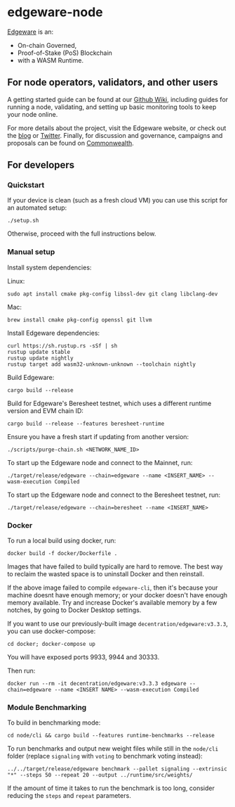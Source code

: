 # edgeware-node

[Edgeware](https://edgewa.re) is an:
- On-chain Governed,
- Proof-of-Stake (PoS) Blockchain
- with a WASM Runtime.

## For node operators, validators, and other users

A getting started guide can be found at our [Github
Wiki](https://github.com/hicommonwealth/edgeware-node/wiki), including
guides for running a node, validating, and setting up basic monitoring
tools to keep your node online.

For more details about the project, visit the Edgeware website, or
check out the [blog](https://blog.edgewa.re) or
[Twitter](https://twitter.com/heyedgeware). Finally, for discussion and
governance, campaigns and proposals can be found on
[Commonwealth](https://commonwealth.im).

## For developers

### Quickstart

If your device is clean (such as a fresh cloud VM) you can use this
script for an automated setup:

```
./setup.sh
```

Otherwise, proceed with the full instructions below.

### Manual setup

Install system dependencies:

Linux:
```
sudo apt install cmake pkg-config libssl-dev git clang libclang-dev
```

Mac:
```
brew install cmake pkg-config openssl git llvm
```

Install Edgeware dependencies:

```
curl https://sh.rustup.rs -sSf | sh
rustup update stable
rustup update nightly
rustup target add wasm32-unknown-unknown --toolchain nightly
```

Build Edgeware:

```
cargo build --release
```
Build for Edgeware's Beresheet testnet, which uses a different runtime version and EVM chain ID:

```
cargo build --release --features beresheet-runtime
```

Ensure you have a fresh start if updating from another version:
```
./scripts/purge-chain.sh <NETWORK_NAME_ID>
```
To start up the Edgeware node and connect to the Mainnet, run:
```
./target/release/edgeware --chain=edgeware --name <INSERT_NAME> --wasm-execution Compiled
```
To start up the Edgeware node and connect to the Beresheet testnet, run:
```
./target/release/edgeware --chain=beresheet --name <INSERT_NAME>
```

### Docker

To run a local build using docker, run:

```
docker build -f docker/Dockerfile .
```
Images that have failed to build typically are hard to remove. The best way to reclaim the wasted space is to uninstall Docker and then reinstall. 

If the above image failed to compile `edgeware-cli`, then it's because your machine doesnt have enough memory; or your docker doesn't have enough memory available. Try and increase Docker's available memory by a few notches, by going to Docker Desktop settings. 

If you want to use our previously-built image `decentration/edgeware:v3.3.3`, you can use docker-compose:

```
cd docker; docker-compose up
```
You will have exposed ports 9933, 9944 and 30333.

Then run:

```
docker run --rm -it decentration/edgeware:v3.3.3 edgeware --chain=edgeware --name <INSERT NAME> --wasm-execution Compiled
```




### Module Benchmarking

To build in benchmarking mode:
```
cd node/cli && cargo build --features runtime-benchmarks --release
```

To run benchmarks and output new weight files while still in the `node/cli` folder (replace `signaling` with `voting` to benchmark voting instead):
```
../../target/release/edgeware benchmark --pallet signaling --extrinsic "*" --steps 50 --repeat 20 --output ../runtime/src/weights/
```
If the amount of time it takes to run the benchmark is too long, consider reducing the `steps` and `repeat` parameters.
